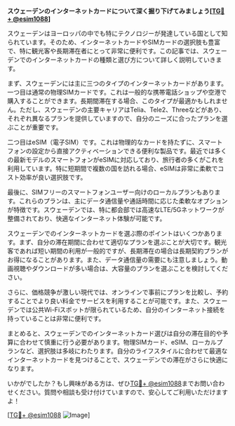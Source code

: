 **スウェーデンのインターネットカードについて深く掘り下げてみましょう[[TG💪+ @esim1088](https://t.me/s/esim1088)]**

スウェーデンはヨーロッパの中でも特にテクノロジーが発達している国として知られています。そのため、インターネットカードやSIMカードの選択肢も豊富で、特に観光客や長期滞在者にとって非常に便利です。この記事では、スウェーデンでのインターネットカードの種類と選び方について詳しく説明していきます。

まず、スウェーデンには主に三つのタイプのインターネットカードがあります。一つ目は通常の物理SIMカードです。これは一般的な携帯電話ショップや空港で購入することができます。長期間滞在する場合、このタイプが最適かもしれません。ただし、スウェーデンの主要キャリアはTelia、Tele2、Threeなどがあり、それぞれ異なるプランを提供していますので、自分のニーズに合ったプランを選ぶことが重要です。

二つ目はeSIM（電子SIM）です。これは物理的なカードを持たずに、スマートフォンの設定から直接アクティベーションできる便利な製品です。最近では多くの最新モデルのスマートフォンがeSIMに対応しており、旅行者の多くがこれを利用しています。特に短期間で複数の国を訪れる場合、eSIMは非常に柔軟でコスト効率が良い選択肢です。

最後に、SIMフリーのスマートフォンユーザー向けのローカルプランもあります。これらのプランは、主にデータ通信量や通話時間に応じた柔軟なオプションが特徴です。スウェーデンでは、特に都会部では高速なLTE/5Gネットワークが整備されており、快適なインターネット体験が可能です。

スウェーデンでのインターネットカードを選ぶ際のポイントはいくつかあります。まず、自分の滞在期間に合わせて適切なプランを選ぶことが大切です。観光客であれば短い期間の利用が一般的ですが、長期滞在の場合は長期契約プランがお得になることがあります。また、データ通信量の需要にも注意しましょう。動画視聴やダウンロードが多い場合は、大容量のプランを選ぶことを検討してください。

さらに、価格競争が激しい現代では、オンラインで事前にプランを比較し、予約することでより良い料金でサービスを利用することが可能です。また、スウェーデンでは公共Wi-Fiスポットが限られているため、自分のインターネット接続を持っていることは非常に便利です。

まとめると、スウェーデンでのインターネットカード選びは自分の滞在目的や予算に合わせて慎重に行う必要があります。物理SIMカード、eSIM、ローカルプランなど、選択肢は多岐にわたります。自分のライフスタイルに合わせて最適なインターネットカードを見つけることで、スウェーデンでの滞在がさらに快適になります。

いかがでしたか？もし興味がある方は、ぜひ[TG💪+ @esim1088](https://t.me/s/esim1088)までお問い合わせください。質問や相談も受け付けていますので、安心してご利用いただけますよ！

[[TG💪+ @esim1088](https://t.me/s/esim1088) ![Image](https://i.postimg.cc/Y0z9fWf4/image.png)]